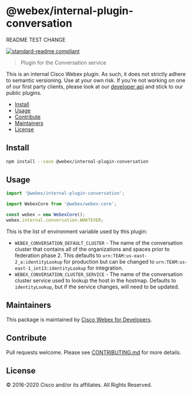 # @webex/internal-plugin-conversation

README TEST CHANGE

[![standard-readme compliant](https://img.shields.io/badge/readme%20style-standard-brightgreen.svg?style=flat-square)](https://github.com/RichardLitt/standard-readme)

> Plugin for the Conversation service

This is an internal Cisco Webex plugin. As such, it does not strictly adhere to semantic versioning. Use at your own risk. If you're not working on one of our first party clients, please look at our [developer api](https://developer.webex.com/) and stick to our public plugins.

- [Install](#install)
- [Usage](#usage)
- [Contribute](#contribute)
- [Maintainers](#maintainers)
- [License](#license)

## Install

```bash
npm install --save @webex/internal-plugin-conversation
```

## Usage

```js
import '@webex/internal-plugin-conversation';

import WebexCore from '@webex/webex-core';

const webex = new WebexCore();
webex.internal.conversation.WHATEVER;
```

This is the list of environment variable used by this plugin:

- `WEBEX_CONVERSATION_DEFAULT_CLUSTER` - The name of the conversation cluster that contains all of the organizations and spaces prior to federation phase 2. This defaults to `urn:TEAM:us-east-2_a:identityLookup` for production but can be changed to `urn:TEAM:us-east-1_int13:identityLookup` for integration.
- `WEBEX_CONVERSATION_CLUSTER_SERVICE` - The name of the conversation cluster service used to lookup the host in the hostmap. Defaults to `identityLookup`, but if the service changes, will need to be updated.

## Maintainers

This package is maintained by [Cisco Webex for Developers](https://developer.webex.com/).

## Contribute

Pull requests welcome. Please see [CONTRIBUTING.md](https://github.com/webex/webex-js-sdk/blob/master/CONTRIBUTING.md) for more details.

## License

© 2016-2020 Cisco and/or its affiliates. All Rights Reserved.
